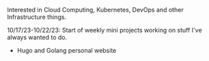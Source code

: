 <!-- [![GitHub Streak](https://github-readme-streak-stats.herokuapp.com/?user=samharrell24)](https://git.io/streak-stats) -->

Interested in Cloud Computing, Kubernetes, DevOps and other Infrastructure things.


10/17/23-10/22/23: Start of weekly mini projects working on stuff I've always wanted to do. 
- Hugo and Golang personal website
